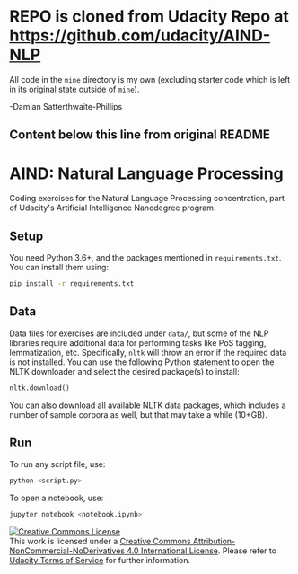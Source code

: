 # REPO is cloned from Udacity Repo at https://github.com/udacity/AIND-NLP
All code in the `mine` directory is my own (excluding starter code which is left in its original state outside of `mine`).

-Damian Satterthwaite-Phillips

Content below this line from original README
----------------------------------------------------------------------

# AIND: Natural Language Processing

Coding exercises for the Natural Language Processing concentration, part of Udacity's Artificial Intelligence Nanodegree program.

## Setup

You need Python 3.6+, and the packages mentioned in `requirements.txt`. You can install them using:

```bash
pip install -r requirements.txt
```

## Data

Data files for exercises are included under `data/`, but some of the NLP libraries require additional data for performing tasks like 
PoS tagging, lemmatization, etc. Specifically, `nltk` will throw an error if the required data is not installed. You can use the 
following Python statement to open the NLTK downloader and select the desired package(s) to install:

```python
nltk.download()
```

You can also download all available NLTK data packages, which includes a number of sample corpora as well, but that may take a while 
(10+GB).

## Run

To run any script file, use:

```bash
python <script.py>
```

To open a notebook, use:

```bash
jupyter notebook <notebook.ipynb>
```

<a rel="license" href="http://creativecommons.org/licenses/by-nc-nd/4.0/"><img alt="Creative Commons License" style="border-width:0" src="https://i.creativecommons.org/l/by-nc-nd/4.0/88x31.png" /></a><br />This work is licensed under a <a rel="license" href="http://creativecommons.org/licenses/by-nc-nd/4.0/">Creative Commons Attribution-NonCommercial-NoDerivatives 4.0 International License</a>. Please refer to [Udacity Terms of Service](https://www.udacity.com/legal) for further information.
